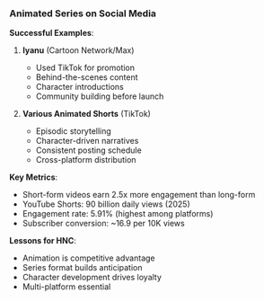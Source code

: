 ### Animated Series on Social Media

**Successful Examples**:

1. **Iyanu** (Cartoon Network/Max)
   - Used TikTok for promotion
   - Behind-the-scenes content
   - Character introductions
   - Community building before launch

2. **Various Animated Shorts** (TikTok)
   - Episodic storytelling
   - Character-driven narratives
   - Consistent posting schedule
   - Cross-platform distribution

**Key Metrics**:

- Short-form videos earn 2.5x more engagement than long-form
- YouTube Shorts: 90 billion daily views (2025)
- Engagement rate: 5.91% (highest among platforms)
- Subscriber conversion: ~16.9 per 10K views

**Lessons for HNC**:

- Animation is competitive advantage
- Series format builds anticipation
- Character development drives loyalty
- Multi-platform essential

